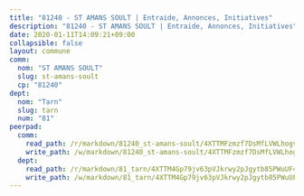 ```yaml
---
title: "81240 - ST AMANS SOULT | Entraide, Annonces, Initiatives"
description: "81240 - ST AMANS SOULT | Entraide, Annonces, Initiatives"
date: 2020-01-11T14:09:21+09:00
collapsible: false
layout: commune
comm:
  nom: "ST AMANS SOULT"
  slug: st-amans-soult
  cp: "81240"
dept:
  nom: "Tarn"
  slug: tarn
  num: "81"
peerpad:
  comm:
    read_path: /r/markdown/81240_st-amans-soult/4XTTMFzmzf7DsMfLVWLhogvrEbGeWcETJAwmLh6LwV4QBNvVr
    write_path: /w/markdown/81240_st-amans-soult/4XTTMFzmzf7DsMfLVWLhogvrEbGeWcETJAwmLh6LwV4QBNvVr-K3TgU1e8ywUgZ1Zc85EZLJNeJvkYbMzfkCoBo3MBrZPtAQKRsCBGdzYe7x4sQgBXcCLfd492qnfHeiS2hBwBQZDz55mGyTtSB3wYEqjuYFMKbPRWyVkXJaB5nSKXn8ZXCJSmAKTJ
  dept:
    read_path: /r/markdown/81_tarn/4XTTM4Gp79jv63pVJkrwy2pJgytb85PWuUF46qZV3RNcf9bTY
    write_path: /w/markdown/81_tarn/4XTTM4Gp79jv63pVJkrwy2pJgytb85PWuUF46qZV3RNcf9bTY-K3TgUQULAfYZTaNEYQn663imu6tLJ5XUSYV3bG6y2QwZHe2hiw5KiHgnyL8wpzhjjRKSLQVjHCuMHvPTtVgD4tm7BFQTVwqLNiZgb8d93Riu34VNq5t6eFocUS5Ezct8i9MJtUHQ
---
```


